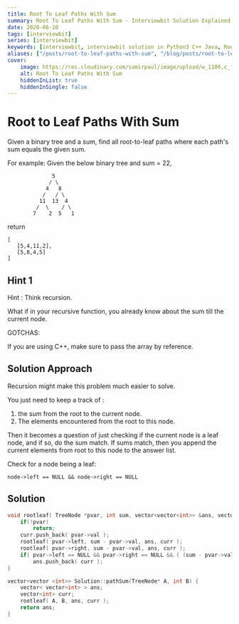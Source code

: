 ```yaml
---
title: Root To Leaf Paths With Sum
summary: Root To Leaf Paths With Sum - Interviewbit Solution Explained
date: 2020-06-20
tags: [interviewbit]
series: [interviewbit]
keywords: [interviewbit, interviewbit solution in Python3 C++ Java, Root To Leaf Paths With Sum solution]
aliases: ["/posts/root-to-leaf-paths-with-sum", "/blog/posts/root-to-leaf-paths-with-sum", "/root-to-leaf-paths-with-sum"]
cover:
    image: https://res.cloudinary.com/samirpaul/image/upload/w_1100,c_fit,co_rgb:FFFFFF,l_text:Arial_70_bold:Root To Leaf Paths With Sum - Solution Explained/problem-solving.webp
    alt: Root To Leaf Paths With Sum
    hiddenInList: true
    hiddenInSingle: false
---
```


# Root to Leaf Paths With Sum

Given a binary tree and a sum, find all root-to-leaf paths where each path's sum equals the given sum.

For example:
Given the below binary tree and sum = 22,
```
              5
             / \
            4   8
           /   / \
          11  13  4
         /  \    / \
        7    2  5   1
```
return
```
[
   [5,4,11,2],
   [5,8,4,5]
]
```
## Hint 1

Hint : Think recursion.

What if in your recursive function, you already know about the sum till the current node.

GOTCHAS:

If you are using C++, make sure to pass the array by reference.

## Solution Approach

Recursion might make this problem much easier to solve.

You just need to keep a track of : 
1) the sum from the root to the current node. 
2) The elements encountered from the root to this node.

Then it becomes a question of just checking if the current node is a leaf node, and if so, do the sum match.
If sums match, then you append the current elements from root to this node to the answer list.

Check for a node being a leaf:

```
node->left == NULL && node->right == NULL
```

## Solution

```cpp
void rootleaf( TreeNode *pvar, int sum, vector<vector<int>> &ans, vector<int> curr ) {
    if(!pvar)
        return;
    curr.push_back( pvar->val );
    rootleaf( pvar->left, sum - pvar->val, ans, curr );
    rootleaf( pvar->right, sum - pvar->val, ans, curr );
    if( pvar->left == NULL && pvar->right == NULL && ( (sum - pvar->val ) == 0 ) )
        ans.push_back( curr );
}

vector<vector <int>> Solution::pathSum(TreeNode* A, int B) {
    vector< vector<int> > ans;
    vector<int> curr;
    rootleaf( A, B, ans, curr );
    return ans;
}
```
